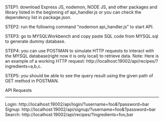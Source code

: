 STEP1: download Express JS, nodemon, NODE JS, and other packages and library listed in the beginning of api\_handler.js
or you can check the dependency list in package.json.

STEP2: run the following command "nodemon api\_handler.js" to start API.

STEP3: go to MYSQLWorkbench and copy paste SQL code from MYSQL.sql to generate dummy database.

STEP4: you can use POSTMAN to simulate HTTP requests to interact with the MYSQL database(right now it is only local) to retrieve data.
Note: Here is an example of a working HTTP request: http://localhost:19002/api/recipes/?ingredients=a,b,c.

STEP5: you should be able to see the query result using the given path of GET method in POSTMAN.

API Requests
____________
Login: http://localhost:19002/api/login/?username=foo&?password=bar
Signup: http://localhost:19002/api/signup/?username=foo&?password=bar
Search: http://localhost:19002/api/recipes/?ingredients=foo,bar

